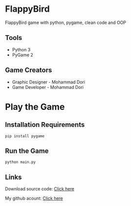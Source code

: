 # FlappyBird
FlappyBird game with python, pygame, clean code and OOP

## Tools

- Python 3
- PyGame 2



## Game Creators

- Graphic Designer - Mohammad Dori
- Game Developer - Mohammad Dori

# Play the Game

## Installation Requirements
```
pip install pygame
```

## Run the Game

```
python main.py
```

## Links


Download source code: [Click here](https://github.com/dori-dev/FlappyBird/archive/refs/heads/main.zip)

My github acount: [Click here](https://github.com/dori-dev/)
